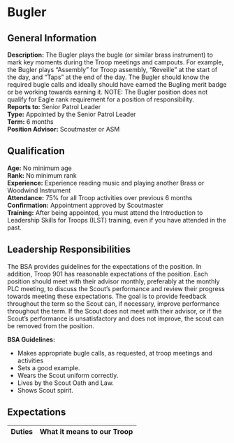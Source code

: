 # Bugler
## General Information
**Description:**  The Bugler plays the bugle (or similar brass instrument) to mark key moments during the Troop meetings and campouts.  For example, the Bugler plays “Assembly” for Troop assembly, “Reveille” at the start of the day, and “Taps” at the end of the day.  The Bugler should know the required bugle calls and ideally should have earned the Bugling merit badge or be working towards earning it.  NOTE: The Bugler position does not qualify for Eagle rank requirement for a position of responsibility.\
**Reports to:**		Senior Patrol Leader\
**Type:**			Appointed by the Senior Patrol Leader\
**Term:**			6 months\
**Position Advisor:**	Scoutmaster or ASM

## Qualification
**Age:**			No minimum age\
**Rank:**			No minimum rank\
**Experience:**		Experience reading music and playing another Brass or Woodwind Instrument\
**Attendance:**		75% for all Troop activities over previous 6 months\
**Confirmation:**		Appointment approved by Scoutmaster\
**Training:**	After being appointed, you must attend the Introduction to Leadership Skills for Troops (ILST) training, even if you have attended in the past.

## Leadership Responsibilities
The BSA provides guidelines for the expectations of the position.  In addition, Troop 901 has reasonable expectations of the position.  Each position should meet with their advisor monthly, preferably at the monthly PLC meeting, to discuss the Scout’s performance and review their progress towards meeting these expectations.  The goal is to provide feedback throughout the term so the Scout can, if necessary, improve performance throughout the term.  If the Scout does not meet with their advisor, or if the Scout’s performance is unsatisfactory and does not improve, the scout can be removed from the position. 

**BSA Guidelines:**
- Makes appropriate bugle calls, as requested, at troop meetings and activities
- Sets a good example.
- Wears the Scout uniform correctly.
- Lives by the Scout Oath and Law.
- Shows Scout spirit.

## Expectations
| Duties | What it means to our Troop |
| ------ | -------------------------- |
